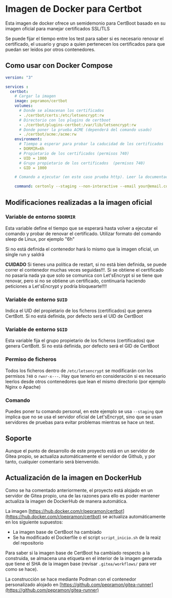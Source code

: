 # Imagen de Docker para Certbot

Esta imagen de docker ofrece un semidemonio para CertBoot basado en su imagen oficial para manejar certificados SSL/TLS

Se puede fijar el tiempo entre los test para saber si es necesario renovar el certificado, el usuario y grupo a quien pertenecen los certificados para que puedan ser leídos por otros contenedores.

## Como usar con Docker Compose

```yml
version: "3"

services :
  certbot:
    # Cargar la imagen
    image: pepramon/certbot
    volumes:
      # Donde se almacenan los certificados
      - ./certbot/certs:/etc/letsencrypt:rw
      # Directorio con los plugins de certboot
      - ./certbot/plugins-certbot:/var/lib/letsencrypt:rw
      # Donde poner la prueba ACME (dependerá del comando usado)
      - ./certbot/acme:/acme:rw
    environment:
      # Tiempo a esperar para probar la caducidad de los certificados
      - DORMIR=6h
      # Propietario de los certificados (permisos 740)
      - UID = 1000
      # Grupo propietario de los certificados  (permisos 740)
      - GID = 1000

    # Comando a ejecutar (en este caso prueba http). Leer la documentación de CertBoot para otros comandos

    command: certonly --staging --non-interactive --email your@email.com --agree-tos --webroot -w /acme -d your.domain.com -d other.domain.net
```

## Modificaciones realizadas a la imagen oficial

### Variable de entorno `$DORMIR`

Esta variable define el tiempo que se esperará hasta volver a ejecutar el comando y probar de renovar el certificado. Utilizar formato del comando sleep de Linux, por ejemplo "6h"

Si no está definida el contenedor hará lo mismo que la imagen oficial, un single run y saldrá

**CUIDADO** Si tienes una política de restart, si no está bien definida, se puede correr el contenedor muchas veces seguidas!!!. Si se obtiene el certificado no pasaría nada ya que solo se comunica con Let'sEncrypt si se tiene que renovar, pero si no se obtiene un certificado, continuaría haciendo peticiones a  Let'sEncrypt y podría bloquearte!!!!

### Variable de entorno `$UID` 

Indica el UID del propietario de los ficheros (certificados) que genera CertBott. Si no está definida, por defecto será el UID de CertBoot

### Variable de entorno `$GID`

Esta variable fija el grupo propietario de los ficheros (certificados) que genera CertBott. Si no está definida, por defecto será el GID de CertBoot

### Permiso de ficheros 

Todos los ficheros dentro de `/etc/letsencrypt` se modificarán con los permisos `740` o `rwxr-x---`. Hay que tenerlo en consideración si es necesario leerlos desde otros contenedores que lean el mismo directorio (por ejemplo Nginx o Apache)

### Comando

Puedes poner tu comando personal, en este ejemplo se usa `--staging` que implica que no se usa el servidor oficial de Let'sEncrypt, sino que se usan servidores de pruebas para evitar problemas mientras se hace un test.

## Soporte

Aunque el punto de desarrollo de este proyecto está en un servidor de Gitea propio, se actualiza automáticamente el servidor de Github, y por tanto, cualquier comentario será bienvenido.

## Actualización de la imagen en DockerHub

Como se ha comentado anteriormente, el proyecto está alojado en un servidor de Gitea propio, una de las razones para ello es poder mantener actualiza la imagen de DockerHub de manera automática.

La imagen [https://hub.docker.com/r/pepramon/certbot](https://hub.docker.com/r/pepramon/certbot) se actualiza automáticamente en los siguiente supuestos:

* La imagen base de CertBoot ha cambiado
* Se ha modificado el Dockerfile o el script `script_inicio.sh` de la reaiz del repositorio

Para saber si la imagen base de CertBoot ha cambiado respecto a la construida, se almacena una etiqueta en el interior de la imagen generada que tiene el SHA de la imagen base (revisar `.gitea/workflows/` para ver como se hace).

La construcción se hace mediante Podman con el contenedor personalizado alojado en [https://github.com/pepramon/gitea-runner](https://github.com/pepramon/gitea-runner)